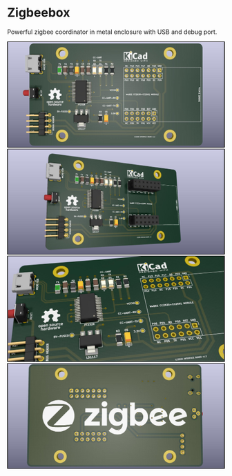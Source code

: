 # Zigbeebox
Powerful zigbee coordinator in metal enclosure with USB and debug port.

![render1](graphics/render1.jpg)
![render2](graphics/render2.jpg)
![render3](graphics/render3.jpg)
![render4](graphics/render4.jpg)
